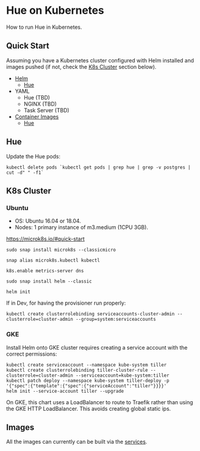 # Hue on Kubernetes

How to run Hue in Kubernetes.


## Quick Start

Assuming you have a Kubernetes cluster configured with Helm installed and images pushed (if not, check the [K8s Cluster](#k8s-cluster) section below).

* [Helm](helm)
   * [Hue](helm/hue)
* YAML
   * Hue (TBD)
   * NGINX (TBD)
   * Task Server (TBD)
* [Container Images](/tools/docker)
   * [Hue](/tools/docker/hue)

## Hue

Update the Hue pods:

```
kubectl delete pods `kubectl get pods | grep hue | grep -v postgres | cut -d" " -f1`
```

## K8s Cluster

### Ubuntu

* OS: Ubuntu 16.04 or 18.04.
* Nodes: 1 primary instance of m3.medium (1CPU 3GB).

https://microk8s.io/#quick-start

```
sudo snap install microk8s --classicmicro

snap alias microk8s.kubectl kubectl

k8s.enable metrics-server dns
```

```
sudo snap install helm --classic

helm init
```

If in Dev, for having the provisioner run properly:

```
kubectl create clusterrolebinding serviceaccounts-cluster-admin --clusterrole=cluster-admin --group=system:serviceaccounts
```

### GKE

Install Helm onto GKE cluster requires creating a service account with the correct
permissions:

```
kubectl create serviceaccount --namespace kube-system tiller
kubectl create clusterrolebinding tiller-cluster-rule --clusterrole=cluster-admin --serviceaccount=kube-system:tiller
kubectl patch deploy --namespace kube-system tiller-deploy -p '{"spec":{"template":{"spec":{"serviceAccount":"tiller"}}}}'
helm init --service-account tiller --upgrade
```

On GKE, this chart uses a LoadBalancer to route to Traefik rather than using the GKE
HTTP LoadBalancer. This avoids creating global static ips.

## Images

All the images can currently can be built via the [services](services).

